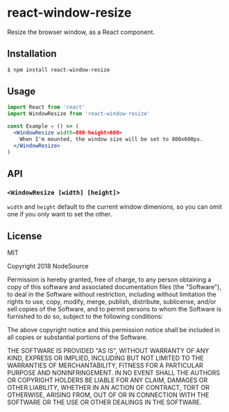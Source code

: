 # react-window-resize

Resize the browser window, as a React component.

## Installation

```bash
$ npm install react-window-resize
```

## Usage

```jsx
import React from 'react'
import WindowResize from 'react-window-resize'

const Example = () => (
  <WindowResize width=800 height=600>
    When I'm mounted, the window size will be set to 800x600px.
  </WindowResize>
)
```

## API

### `<WindowResize [width] [height]>`

`width` and `height` default to the current window dimenions, so you can omit one if you only want to set the other.

## License

MIT

Copyright 2018 NodeSource

Permission is hereby granted, free of charge, to any person obtaining a copy of this software and associated documentation files (the "Software"), to deal in the Software without restriction, including without limitation the rights to use, copy, modify, merge, publish, distribute, sublicense, and/or sell copies of the Software, and to permit persons to whom the Software is furnished to do so, subject to the following conditions:

The above copyright notice and this permission notice shall be included in all copies or substantial portions of the Software.

THE SOFTWARE IS PROVIDED "AS IS", WITHOUT WARRANTY OF ANY KIND, EXPRESS OR IMPLIED, INCLUDING BUT NOT LIMITED TO THE WARRANTIES OF MERCHANTABILITY, FITNESS FOR A PARTICULAR PURPOSE AND NONINFRINGEMENT. IN NO EVENT SHALL THE AUTHORS OR COPYRIGHT HOLDERS BE LIABLE FOR ANY CLAIM, DAMAGES OR OTHER LIABILITY, WHETHER IN AN ACTION OF CONTRACT, TORT OR OTHERWISE, ARISING FROM, OUT OF OR IN CONNECTION WITH THE SOFTWARE OR THE USE OR OTHER DEALINGS IN THE SOFTWARE.